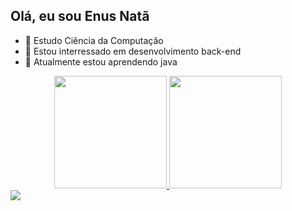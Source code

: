 ## Olá, eu sou Enus Natã

- 👋 Estudo Ciência da Computação
- 👀 Estou interressado em desenvolvimento back-end
- 🌱 Atualmente estou aprendendo java

<div align="center">
  <a href="https://github.com/EnusNata">
  <img height="180em" src="https://github-readme-stats.vercel.app/api?username=EnusNata&show_icons=true&theme=dracula&include_all_commits=true&count_private=true"/>
  <img height="180em" src="https://github-readme-stats.vercel.app/api/top-langs/?username=EnusNata&layout=compact&langs_count=7&theme=dracula"/>
</div>
  
<div>  
  <a href = "mailto:enusnata@gmail.com"><img src="https://img.shields.io/badge/-Gmail-%23333?style=for-the-badge&logo=gmail&logoColor=white" target="_blank"></a>
</div>
